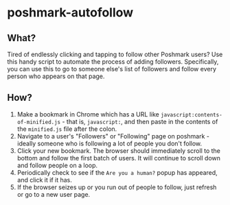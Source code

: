 # poshmark-autofollow

## What?

Tired of endlessly clicking and tapping to follow other Poshmark users? Use this handy script to automate the process of adding followers. Specifically, you can use this to go to someone else's list of followers and follow every person who appears on that page.

## How?

1. Make a bookmark in Chrome which has a URL like `javascript:contents-of-minified.js` - that is, `javascript:`, and then paste in the contents of the `minified.js` file after the colon.
2. Navigate to a user's "Followers" or "Following" page on poshmark - ideally someone who is following a lot of people you don't follow.
3. Click your new bookmark. The browser should immediately scroll to the bottom and follow the first batch of users. It will continue to scroll down and follow people on a loop.
4. Periodically check to see if the `Are you a human?` popup has appeared, and click it if it has.
5. If the browser seizes up or you run out of people to follow, just refresh or go to a new user page.
